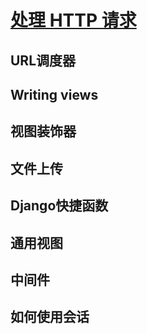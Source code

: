 # [处理 HTTP 请求](https://docs.djangoproject.com/zh-hans/2.2/topics/http/)

## URL调度器
## Writing views
## 视图装饰器
## 文件上传
## Django快捷函数
## 通用视图
## 中间件
## 如何使用会话